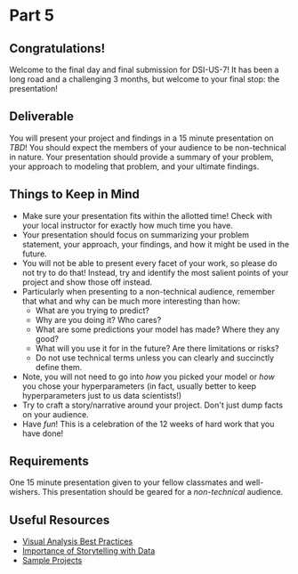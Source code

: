 # Part 5

## Congratulations!

Welcome to the final day and final submission for DSI-US-7! It has been a long road and a challenging 3 months, but welcome to your final stop: the presentation!

## Deliverable

You will present your project and findings in a 15 minute presentation on _TBD_! You should expect the members of your audience to be non-technical in nature. Your presentation should provide a summary of your problem, your approach to modeling that problem, and your ultimate findings. 

## Things to Keep in Mind

- Make sure your presentation fits within the allotted time!  Check with your local instructor for exactly how much time you have.
- Your presentation should focus on summarizing your problem statement, your approach, your findings, and how it might be used in the future.
- You will not be able to present every facet of your work, so please do not try to do that! Instead, try and identify the most salient points of your project and show those off instead.
- Particularly when presenting to a non-technical audience, remember that what and why can be much more interesting than how:
  - What are you trying to predict?
  - Why are you doing it?  Who cares?
  - What are some predictions your model has made?  Where they any good?
  - What will you use it for in the future?  Are there limitations or risks?
  - Do not use technical terms unless you can clearly and succinctly define them.
- Note, you will not need to go into _how_ you picked your model or _how_ you chose your hyperparameters (in fact, usually better to keep hyperparameters just to us data scientists!)
- Try to craft a story/narrative around your project.  Don't just dump facts on your audience.
- Have _fun_! This is a celebration of the 12 weeks of hard work that you have done!

## Requirements

One 15 minute presentation given to your fellow classmates and well-wishers.  This presentation should be geared for a *non-technical* audience.

## Useful Resources

- [Visual Analysis Best Practices](https://drive.google.com/file/d/0Bx2SHQGVqWasWUpNX28yMTVuS1U/view)
- [Importance of Storytelling with Data](https://drive.google.com/file/d/0Bx2SHQGVqWasTmhYM1FHX3JfNEU/view)
- [Sample Projects](https://gallery.generalassemb.ly/DS?metro=)
